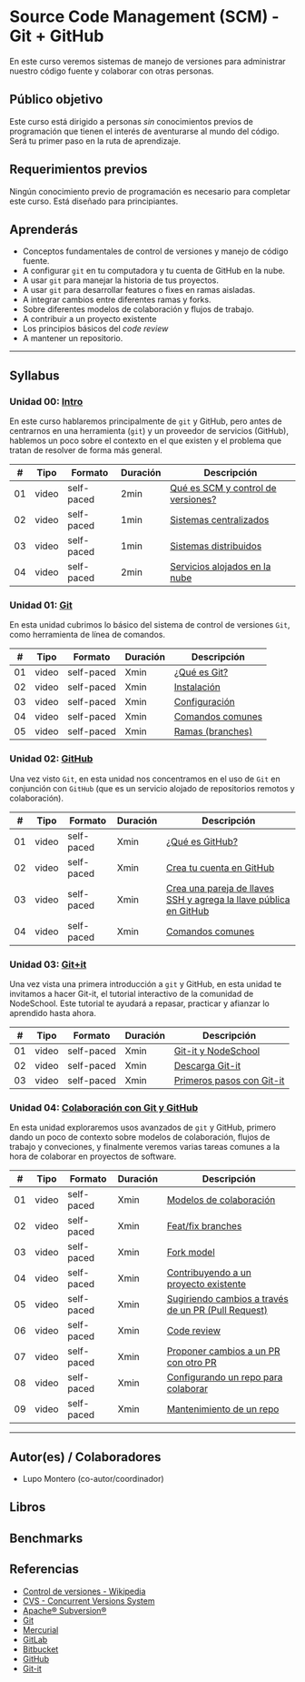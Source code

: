 # Source Code Management (SCM) - Git + GitHub

En este curso veremos sistemas de manejo de versiones para administrar nuestro
código fuente y colaborar con otras personas.

## Público objetivo

Este curso está dirigido a personas _sin_ conocimientos previos de programación
que tienen el interés de aventurarse al mundo del código. Será tu primer paso en
la ruta de aprendizaje.

## Requerimientos previos

Ningún conocimiento previo de programación es necesario para completar este
curso. Está diseñado para principiantes.

## Aprenderás

* Conceptos fundamentales de control de versiones y manejo de código fuente.
* A configurar `git` en tu computadora y tu cuenta de GitHub en la nube.
* A usar `git` para manejar la historia de tus proyectos.
* A usar `git` para desarrollar features o fixes en ramas aisladas.
* A integrar cambios entre diferentes ramas y forks.
* Sobre diferentes modelos de colaboración y flujos de trabajo.
* A contribuir a un proyecto existente
* Los principios básicos del _code review_
* A mantener un repositorio.

***

## Syllabus

### Unidad 00: [Intro](00-intro)

En este curso hablaremos principalmente de `git` y GitHub, pero antes de
centrarnos en una herramienta (`git`) y un proveedor de servicios (GitHub),
hablemos un poco sobre el contexto en el que existen y el problema que tratan de
resolver de forma más general.

|  # |  Tipo     | Formato    | Duración | Descripción
|----|-----------|------------|----------|------------
| 01 | video     | self-paced | 2min     | [Qué es SCM y control de versiones?](00-intro/01-vcs)
| 02 | video     | self-paced | 1min     | [Sistemas centralizados](00-intro/02-centralized)
| 03 | video     | self-paced | 1min     | [Sistemas distribuidos](00-intro/03-distributed)
| 04 | video     | self-paced | 2min     | [Servicios alojados en la nube](00-intro/04-cloud-hosted)

### Unidad 01: [Git](01-git)

En esta unidad cubrimos lo básico del sistema de control de versiones `Git`,
como herramienta de línea de comandos.

|  # |  Tipo     | Formato    | Duración | Descripción
|----|-----------|------------|----------|------------
| 01 | video     | self-paced | Xmin     | [¿Qué es Git?](01-git/01-git)
| 02 | video     | self-paced | Xmin     | [Instalación](01-git/02-install)
| 03 | video     | self-paced | Xmin     | [Configuración](01-git/03-configure)
| 04 | video     | self-paced | Xmin     | [Comandos comunes](01-git/04-commands)
| 05 | video     | self-paced | Xmin     | [Ramas (branches)](01-git/05-branches)

### Unidad 02: [GitHub](02-github)

Una vez visto `Git`, en esta unidad nos concentramos en el uso de `Git` en
conjunción con `GitHub` (que es un servicio alojado de repositorios remotos y
colaboración).

|  # |  Tipo     | Formato    | Duración | Descripción
|----|-----------|------------|----------|------------
| 01 | video     | self-paced | Xmin     | [¿Qué es GitHub?](02-github/01-github)
| 02 | video     | self-paced | Xmin     | [Crea tu cuenta en GitHub](02-github/02-account)
| 03 | video     | self-paced | Xmin     | [Crea una pareja de llaves SSH y agrega la llave pública en GitHub](02-github/03-ssh-key)
| 04 | video     | self-paced | Xmin     | [Comandos comunes](02-github/04-commands)

### Unidad 03: [Git+it](03-git-it)

Una vez vista una primera introducción a `git` y GitHub, en esta unidad te
invitamos a hacer Git-it, el tutorial interactivo de la comunidad de NodeSchool.
Este tutorial te ayudará a repasar, practicar y afianzar lo aprendido hasta
ahora.

|  # |  Tipo     | Formato    | Duración | Descripción
|----|-----------|------------|----------|------------
| 01 | video     | self-paced | Xmin     | [Git-it y NodeSchool](03-git-it/01-git-it-and-nodeschool)
| 02 | video     | self-paced | Xmin     | [Descarga Git-it](03-git-it/02-install)
| 03 | video     | self-paced | Xmin     | [Primeros pasos con Git-it](03-git-it/03-getting-started)

### Unidad 04: [Colaboración con Git y GitHub](04-collaboration)

En esta unidad exploraremos usos avanzados de `git` y GitHub, primero dando un
poco de contexto sobre modelos de colaboración, flujos de trabajo y conveciones,
y finalmente veremos varias tareas comunes a la hora de colaborar en proyectos
de software.

|  # |  Tipo     | Formato    | Duración | Descripción
|----|-----------|------------|----------|------------
| 01 | video     | self-paced | Xmin     | [Modelos de colaboración](04-collaboration/)
| 02 | video     | self-paced | Xmin     | [Feat/fix branches](04-collaboration/)
| 03 | video     | self-paced | Xmin     | [Fork model](04-collaboration/)
| 04 | video     | self-paced | Xmin     | [Contribuyendo a un proyecto existente](04-collaboration/)
| 05 | video     | self-paced | Xmin     | [Sugiriendo cambios a través de un PR (Pull Request)](04-collaboration/)
| 06 | video     | self-paced | Xmin     | [Code review](04-collaboration/)
| 07 | video     | self-paced | Xmin     | [Proponer cambios a un PR con otro PR](04-collaboration/)
| 08 | video     | self-paced | Xmin     | [Configurando un repo para colaborar](04-collaboration/)
| 09 | video     | self-paced | Xmin     | [Mantenimiento de un repo](04-collaboration/)

***

## Autor(es) / Colaboradores

* Lupo Montero (co-autor/coordinador)

## Libros

## Benchmarks

## Referencias

* [Control de versiones - Wikipedia](https://es.wikipedia.org/wiki/Control_de_versiones)
* [CVS - Concurrent Versions System](https://www.nongnu.org/cvs/)
* [Apache® Subversion®](https://subversion.apache.org/)
* [Git](https://git-scm.com/)
* [Mercurial](https://www.mercurial-scm.org/)
* [GitLab](https://about.gitlab.com/)
* [Bitbucket](https://bitbucket.org/)
* [GitHub](https://github.com/)
* [Git-it](https://github.com/jlord/git-it-electron)
